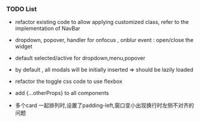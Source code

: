 ### TODO List
* refactor existing code to allow applying customized class, 
refer to the implementation of NavBar    
 
 * dropdown, popover, handler for onfocus , onblur event :  open/close the widget
 * default selected/active for dropdown,menu,popover
 * by default , all modals will be initially inserted => should be lazily loaded 
 * refactor the toggle css code to use flexbox 
 * add {...otherProps} to all components
 * 多个card 一起排列时,设置了padding-left,窗口变小出现换行时左侧不对齐的问题